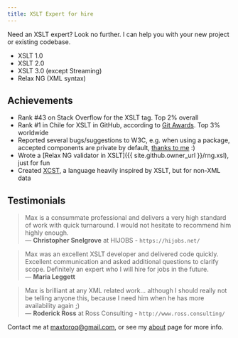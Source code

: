 ```yaml
---
title: XSLT Expert for hire
---
```


Need an XSLT expert? Look no further. I can help you with your new project or existing codebase.

- XSLT 1.0
- XSLT 2.0
- XSLT 3.0 (except Streaming)
- Relax NG (XML syntax)

## Achievements

- Rank #43 on Stack Overflow for the XSLT tag. Top 2% overall
- Rank #1 in Chile for XSLT in GitHub, according to [Git Awards](http://git-awards.com/users/search?login=maxtoroq). Top 3% worldwide
- Reported several bugs/suggestions to W3C, e.g. when using a package, accepted components are private by default, [thanks to me](https://www.w3.org/Bugs/Public/show_bug.cgi?id=29574) :)
- Wrote a [Relax NG validator in XSLT]({{ site.github.owner_url }}/rng.xsl), just for fun
- Created [XCST](/XCST/), a language heavily inspired by XSLT, but for non-XML data

## Testimonials

> Max is a consummate professional and delivers a very high standard of work with quick turnaround. I would not hesitate to recommend him highly enough.  
> — **Christopher Snelgrove** at HIJOBS - `https://hijobs.net/`

> Max was an excellent XSLT developer and delivered code quickly. Excellent communication and asked additional questions to clarify scope. Definitely an expert who I will hire for jobs in the future.  
> — **Maria Leggett**

> Max is brilliant at any XML related work... although I should really not be telling anyone this, because I need him when he has more availability again ;)  
> — **Roderick Ross** at Ross Consulting - `http://www.ross.consulting/`

Contact me at <maxtoroq@gmail.com>, or see my [about](/p/about-me.html) page for more info.
